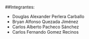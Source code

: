 ##Integrantes:
- Douglas Alexander Perlera Carballo
- Bryan Alfonso Quezada Jiménez
- Carlos Alberto Pacheco Sánchez
- Carlos Fernando Gomez Recinos
